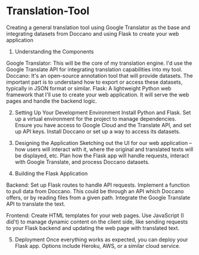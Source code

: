 # Translation-Tool
Creating a general translation tool using Google Translator as the base and integrating datasets from Doccano and using Flask to create your web application

1. Understanding the Components

  Google Translator: This will be the core of my translation engine. I'd use the Google Translate API for integrating translation capabilities into my tool.
  Doccano: It's an open-source annotation tool that will provide datasets. The important part is to understand how to export or access these datasets, typically in JSON format or similar.
  Flask: A lightweight Python web framework that I'll use to create your web application. It will serve the web pages and handle the backend logic.

2. Setting Up Your Development Environment
  Install Python and Flask.
  Set up a virtual environment for the project to manage dependencies.
  Ensure you have access to Google Cloud and the Translate API, and set up API keys.
  Install Doccano or set up a way to access its datasets.

3. Designing the Application
  Sketching out the UI for our web application – how users will interact with it, where the original and translated texts will be displayed, etc.
  Plan how the Flask app will handle requests, interact with Google Translate, and process Doccano datasets.

4. Building the Flask Application

  Backend:
  Set up Flask routes to handle API requests.
  Implement a function to pull data from Doccano. This could be through an API which Doccano offers, or by reading files from a given path.
  Integrate the Google Translate API to translate the text.

  Frontend:
  Create HTML templates for your web pages.
  Use JavaScript (I did't) to manage dynamic content on the client side, like sending requests to your Flask backend and updating the web page with translated text.

5. Deployment
  Once everything works as expected, you can deploy your Flask app. Options include Heroku, AWS, or a similar cloud service.
